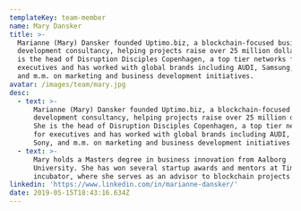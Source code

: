 ```yaml
---
templateKey: team-member
name: Mary Dansker
title: >-
  Marianne (Mary) Dansker founded Uptimo.biz, a blockchain-focused business
  development consultancy, helping projects raise over 25 million dollars. She
  is the head of Disruption Disciples Copenhagen, a top tier networks for
  executives and has worked with global brands including AUDI, Samsung, Sony,
  and m.m. on marketing and business development initiatives.
avatar: /images/team/mary.jpg
desc:
  - text: >-
      Marianne (Mary) Dansker founded Uptimo.biz, a blockchain-focused business
      development consultancy, helping projects raise over 25 million dollars.
      She is the head of Disruption Disciples Copenhagen, a top tier networks
      for executives and has worked with global brands including AUDI, Samsung,
      Sony, and m.m. on marketing and business development initiatives.
  - text: >-
      Mary holds a Masters degree in business innovation from Aalborg
      University. She has won several startup awards and mentors at Tim Drapers
      incubator, where she serves as an advisor to blockchain projects.
linkedin: 'https://www.linkedin.com/in/marianne-dansker/'
date: 2019-05-15T18:43:16.634Z
---
```


